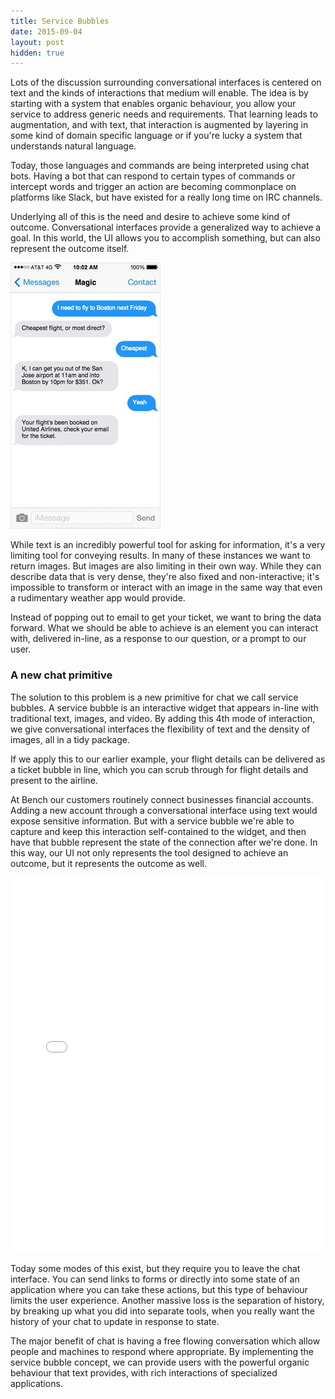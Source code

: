 ```yaml
---
title: Service Bubbles
date: 2015-09-04
layout: post
hidden: true
---
```


Lots of the discussion surrounding conversational interfaces is centered on text
and the kinds of interactions that medium will enable. The idea is by starting
with a system that enables organic behaviour, you allow your service to address
generic needs and requirements. That learning leads to augmentation, and with
text, that interaction is augmented by layering in some kind of domain specific
language or if you're lucky a system that understands natural language. 

Today, those languages and commands are being interpreted using chat bots.
Having a bot that can respond to certain types of commands or intercept words
and trigger an action are becoming commonplace on platforms like Slack, but have
existed for a really long time on IRC channels.

Underlying all of this is the need and desire to achieve some kind of outcome.
Conversational interfaces provide a generalized way to achieve a goal. In this
world, the UI allows you to accomplish something, but can also represent the
outcome itself.

![](/img/magic.jpg)

While text is an incredibly powerful tool for asking for information, it's a
very limiting tool for conveying results. In many of these instances we want to
return images. But images are also limiting in their own way. While they can
describe data that is very dense, they're also fixed and non-interactive; it's
impossible to transform or interact with an image in the same way that even a
rudimentary weather app would provide.

Instead of popping out to email to get your ticket, we want to bring the data
forward. What we should be able to achieve is an element you can interact with,
delivered in-line, as a response to our question, or a prompt to our user.

### A new chat primitive

The solution to this problem is a new primitive for chat we call service
bubbles. A service bubble is an interactive widget that appears in-line with
traditional text, images, and video. By adding this 4th mode of interaction, we
give conversational interfaces the flexibility of text and the density of
images, all in a tidy package. 

If we apply this to our earlier example, your flight details can be delivered as
a ticket bubble in line, which you can scrub through for flight details and
present to the airline. 

At Bench our customers routinely connect businesses financial accounts. Adding a
new account through a conversational interface using text would expose sensitive
information. But with a service bubble we're able to capture and keep this
interaction self-contained to the widget, and then have that bubble represent
the state of the connection after we're done. In this way, our UI not only
represents the tool designed to achieve an outcome, but it represents the
outcome as well. 

<iframe src="/chat-demo.html" style="border: 0 none; width: 100%; height: 600px;"></iframe>

Today some modes of this exist, but they require you to leave the chat
interface. You can send links to forms or directly into some state of an
application where you can take these actions, but this type of behaviour limits
the user experience. Another massive loss is the separation of history, by
breaking up what you did into separate tools, when you really want the history
of your chat to update in response to state.

The major benefit of chat is having a free flowing conversation which allow
people and machines to respond where appropriate. By implementing the service
bubble concept, we can provide users with the powerful organic behaviour that
text provides, with rich interactions of specialized applications.
